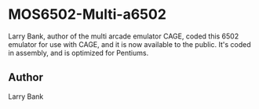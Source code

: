 # MOS6502-Multi-a6502
Larry Bank, author of the multi arcade emulator CAGE, coded this 6502 emulator for use with CAGE, and it is now available to the public. It's coded in assembly, and is optimized for Pentiums.

## Author ##
Larry Bank
